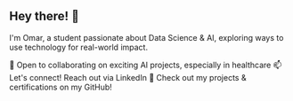 ## Hey there! 👋
I'm Omar, a student passionate about Data Science & AI, exploring ways to use technology for real-world impact.

👯 Open to collaborating on exciting AI projects, especially in healthcare
📫 Let's connect! Reach out via LinkedIn
🚀 Check out my projects & certifications on my GitHub!
